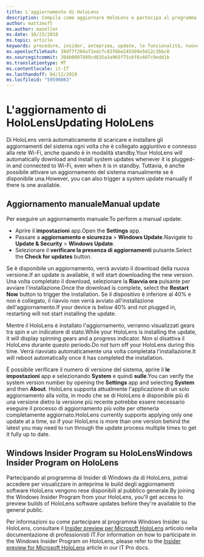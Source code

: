 ```yaml
---
title: L'aggiornamento di HoloLens
description: Compila come aggiornare HoloLens e partecipa al programma Windows Insider per l'anteprima.
author: mattzmsft
ms.author: mazeller
ms.date: 10/23/2018
ms.topic: article
keywords: procedure, insider, anteprima, update, le funzionalità, nuovo rilascio
ms.openlocfilehash: 39df7f204af2edcfc83f6be245509e5d12c3bbc0
ms.sourcegitcommit: 384b0087899cd835a3a965f75c6f6c607c9edd1b
ms.translationtype: MT
ms.contentlocale: it-IT
ms.lasthandoff: 04/12/2019
ms.locfileid: "59599863"
---
```

# <a name="updating-hololens"></a><span data-ttu-id="ed2c7-104">L'aggiornamento di HoloLens</span><span class="sxs-lookup"><span data-stu-id="ed2c7-104">Updating HoloLens</span></span>

<span data-ttu-id="ed2c7-105">Di HoloLens verrà automaticamente di scaricare e installare gli aggiornamenti del sistema ogni volta che è collegato aggiuntivo e connesso alla rete Wi-Fi, anche quando è in modalità standby.</span><span class="sxs-lookup"><span data-stu-id="ed2c7-105">Your HoloLens will automatically download and install system updates whenever it is plugged-in and connected to Wi-Fi, even when it is in standby.</span></span> <span data-ttu-id="ed2c7-106">Tuttavia, è anche possibile attivare un aggiornamento del sistema manualmente se è disponibile una.</span><span class="sxs-lookup"><span data-stu-id="ed2c7-106">However, you can also trigger a system update manually if there is one available.</span></span>

## <a name="manual-update"></a><span data-ttu-id="ed2c7-107">Aggiornamento manuale</span><span class="sxs-lookup"><span data-stu-id="ed2c7-107">Manual update</span></span>

<span data-ttu-id="ed2c7-108">Per eseguire un aggiornamento manuale:</span><span class="sxs-lookup"><span data-stu-id="ed2c7-108">To perform a manual update:</span></span>
* <span data-ttu-id="ed2c7-109">Aprire il **impostazioni** app.</span><span class="sxs-lookup"><span data-stu-id="ed2c7-109">Open the **Settings** app.</span></span>
* <span data-ttu-id="ed2c7-110">Passare a **aggiornamento e sicurezza** > **Windows Update**.</span><span class="sxs-lookup"><span data-stu-id="ed2c7-110">Navigate to **Update & Security** > **Windows Update**.</span></span>
* <span data-ttu-id="ed2c7-111">Selezionare il **verificare la presenza di aggiornamenti** pulsante.</span><span class="sxs-lookup"><span data-stu-id="ed2c7-111">Select the **Check for updates** button.</span></span>

<span data-ttu-id="ed2c7-112">Se è disponibile un aggiornamento, verrà avviato il download della nuova versione.</span><span class="sxs-lookup"><span data-stu-id="ed2c7-112">If an update is available, it will start downloading the new version.</span></span> <span data-ttu-id="ed2c7-113">Una volta completato il download, selezionare la **Riavvia ora** pulsante per avviare l'installazione.</span><span class="sxs-lookup"><span data-stu-id="ed2c7-113">Once the download is complete, select the **Restart Now** button to trigger the installation.</span></span> <span data-ttu-id="ed2c7-114">Se il dispositivo è inferiore al 40% e non è collegato, il riavvio non verrà avviato all'installazione dell'aggiornamento.</span><span class="sxs-lookup"><span data-stu-id="ed2c7-114">If your device is below 40% and not plugged in, restarting will not start installing the update.</span></span>

<span data-ttu-id="ed2c7-115">Mentre il HoloLens è installato l'aggiornamento, verranno visualizzati gears tra spin e un indicatore di stato.</span><span class="sxs-lookup"><span data-stu-id="ed2c7-115">While your HoloLens is installing the update, it will display spinning gears and a progress indicator.</span></span> <span data-ttu-id="ed2c7-116">Non si disattiva il HoloLens durante questo periodo.</span><span class="sxs-lookup"><span data-stu-id="ed2c7-116">Do not turn off your HoloLens during this time.</span></span> <span data-ttu-id="ed2c7-117">Verrà riavviato automaticamente una volta completata l'installazione.</span><span class="sxs-lookup"><span data-stu-id="ed2c7-117">It will reboot automatically once it has completed the installation.</span></span>

<span data-ttu-id="ed2c7-118">È possibile verificare il numero di versione del sistema, aprire il **le impostazioni** app e selezionando **System** e quindi **sulle**.</span><span class="sxs-lookup"><span data-stu-id="ed2c7-118">You can verify the system version number by opening the **Settings** app and selecting **System** and then **About**.</span></span> <span data-ttu-id="ed2c7-119">HoloLens supporta attualmente l'applicazione di un solo aggiornamento alla volta, in modo che se di HoloLens è disponibile più di una versione dietro la versione più recente potrebbe essere necessario eseguire il processo di aggiornamento più volte per ottenerla completamente aggiornato.</span><span class="sxs-lookup"><span data-stu-id="ed2c7-119">HoloLens currently supports applying only one update at a time, so if your HoloLens is more than one version behind the latest you may need to run through the update process multiple times to get it fully up to date.</span></span>

## <a name="windows-insider-program-on-hololens"></a><span data-ttu-id="ed2c7-120">Windows Insider Program su HoloLens</span><span class="sxs-lookup"><span data-stu-id="ed2c7-120">Windows Insider Program on HoloLens</span></span>

<span data-ttu-id="ed2c7-121">Partecipando al programma di Insider di Windows da di HoloLens, potrai accedere per visualizzare in anteprima le build degli aggiornamenti software HoloLens vengono rese disponibili al pubblico generale.</span><span class="sxs-lookup"><span data-stu-id="ed2c7-121">By joining the Windows Insider Program from your HoloLens, you'll get access to preview builds of HoloLens software updates before they're available to the general public.</span></span>

<span data-ttu-id="ed2c7-122">Per informazioni su come partecipare al programma Windows Insider su HoloLens, consultare il [Insider preview per Microsoft HoloLens](https://docs.microsoft.com/hololens/hololens-insider) articolo nella documentazione di professionisti IT.</span><span class="sxs-lookup"><span data-stu-id="ed2c7-122">For information on how to participate in the Windows Insider Program on HoloLens, please refer to the [Insider preview for Microsoft HoloLens](https://docs.microsoft.com/hololens/hololens-insider) article in our IT Pro docs.</span></span>
